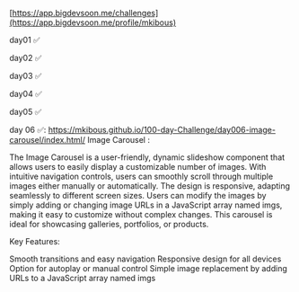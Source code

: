 [https://app.bigdevsoon.me/challenges](https://app.bigdevsoon.me/profile/mkibous)


day01 ✅

day02 ✅

day03 ✅

day04 ✅

day05 ✅

day 06 ✅:  https://mkibous.github.io/100-day-Challenge/day006-image-carousel/index.html/
Image Carousel :

The Image Carousel is a user-friendly, dynamic slideshow component that allows users to easily display a customizable number of images. With intuitive navigation controls, users can smoothly scroll through multiple images either manually or automatically. The design is responsive, adapting seamlessly to different screen sizes. Users can modify the images by simply adding or changing image URLs in a JavaScript array named imgs, making it easy to customize without complex changes. This carousel is ideal for showcasing galleries, portfolios, or products.

Key Features:

Smooth transitions and easy navigation
Responsive design for all devices
Option for autoplay or manual control
Simple image replacement by adding URLs to a JavaScript array named imgs 

